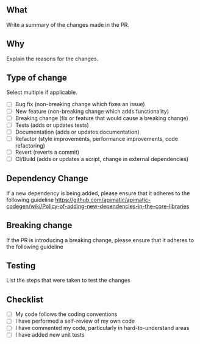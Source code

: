 ## What
Write a summary of the changes made in the PR.

## Why
Explain the reasons for the changes.

## Type of change
Select multiple if applicable.

- [ ] Bug fix (non-breaking change which fixes an issue)
- [ ] New feature (non-breaking change which adds functionality)
- [ ] Breaking change (fix or feature that would cause a breaking change)
- [ ] Tests (adds or updates tests)
- [ ] Documentation (adds or updates documentation)
- [ ] Refactor (style improvements, performance improvements, code refactoring)
- [ ] Revert (reverts a commit)
- [ ] CI/Build (adds or updates a script, change in external dependencies)

## Dependency Change
If a new dependency is being added, please ensure that it adheres to the following guideline https://github.com/apimatic/apimatic-codegen/wiki/Policy-of-adding-new-dependencies-in-the-core-libraries

## Breaking change
If the PR is introducing a breaking change, please ensure that it adheres to the following guideline 

## Testing
List the steps that were taken to test the changes

## Checklist
- [ ] My code follows the coding conventions
- [ ] I have performed a self-review of my own code
- [ ] I have commented my code, particularly in hard-to-understand areas
- [ ] I have added new unit tests
